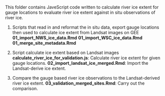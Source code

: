 This folder contains JaveScript code written to calculate river ice extent for gauge locations to evaluate river ice extent against in situ observations of river ice.

1. Scripts that read in and reformat the in situ data, export gauge locations then used to calculate ice extent from Landsat images on GEE
__01_import_NWS_ice_data.Rmd__
__01_import_WSC_ice_data.Rmd__
__01_merge_site_metadata.Rmd__

2. Script calculate ice extent based on Landsat images
__calculate_river_ice_for_validation.js__: Calculate river ice extent for given gauge locations.
__02_import_landsat_ice_merged.Rmd__: Import the Landsat-derive ice extent.

3. Compare the gauge based river ice observations to the Landsat-derived river ice extent.
__03_validation_merged_sites.Rmd__: Carry out the comparison.
